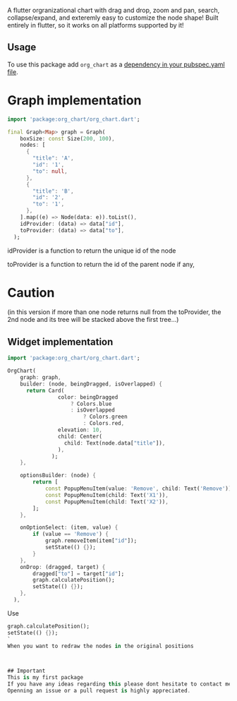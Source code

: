 
A flutter orgranizational chart with drag and drop, zoom and pan, search, collapse/expand, and exteremly easy to customize the node shape!
Built entirely in flutter, so it works on all platforms supported by it!
<!-- ## Features

TODO: List what your package can do. Maybe include images, gifs, or videos.

## Getting started -->
<!-- 
TODO: List prerequisites and provide or point to information on how to
start using the package. -->

## Usage
To use this package add `org_chart` as a [dependency in your pubspec.yaml file](https://flutter.dev/docs/development/packages-and-plugins/using-packages).

# Graph implementation
```dart
import 'package:org_chart/org_chart.dart';

final Graph<Map> graph = Graph(
    boxSize: const Size(200, 100),
    nodes: [
      {
        "title": 'A',
        "id": '1',
        "to": null,
      },
      {
        "title": 'B',
        "id": '2',
        "to": '1',
      },
    ].map((e) => Node(data: e)).toList(),
    idProvider: (data) => data["id"],
    toProvider: (data) => data["to"],
  );
```
idProvider is a function to return the unique id of the node

toProvider is a function to return the id of the parent node if any, 

# Caution
(in this version if more than one node returns null from the toProvider, the 2nd node and its tree will be stacked above the first tree...)

## Widget implementation
```dart
import 'package:org_chart/org_chart.dart';

OrgChart(
    graph: graph,
    builder: (node, beingDragged, isOverlapped) {
      return Card(
                color: beingDragged
                    ? Colors.blue
                    : isOverlapped
                        ? Colors.green
                        : Colors.red,
                elevation: 10,
                child: Center(
                  child: Text(node.data["title"]),
                ),
              );
    },

    optionsBuilder: (node) {
        return [
            const PopupMenuItem(value: 'Remove', child: Text('Remove')),
            const PopupMenuItem(child: Text('X1')),
            const PopupMenuItem(child: Text('X2')),
        ];
    },

    onOptionSelect: (item, value) {
        if (value == 'Remove') {
            graph.removeItem(item["id"]);
            setState(() {});
        }
    },
    onDrop: (dragged, target) {
        dragged["to"] = target["id"];
        graph.calculatePosition();
        setState(() {});
    },
  ),
```
Use
```dart
graph.calculatePosition();
setState(() {});
`
When you want to redraw the nodes in the original positions



## Important
This is my first package
If you have any ideas regarding this please dont hesitate to contact me.
Openning an issue or a pull request is highly appreciated.